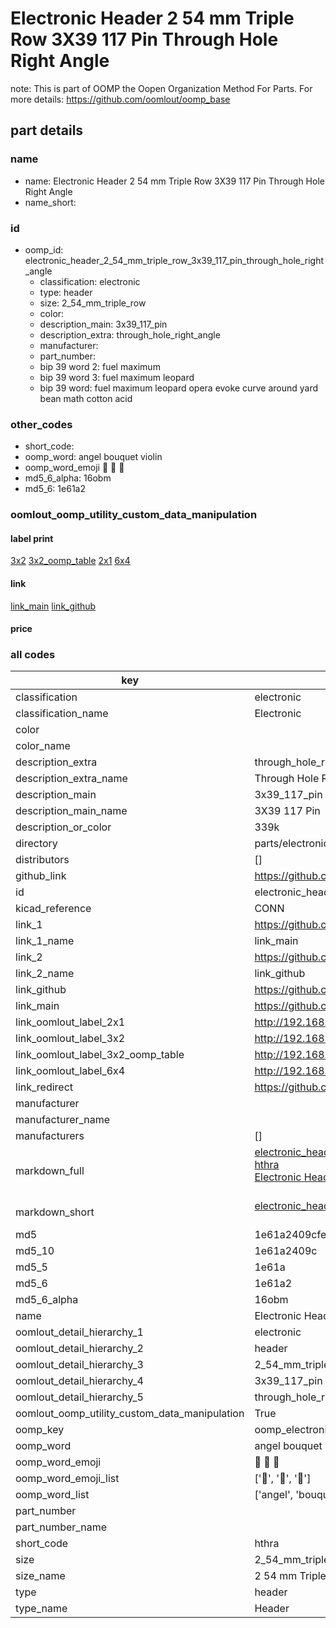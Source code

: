 # Electronic Header 2 54 mm Triple Row 3X39 117 Pin Through Hole Right Angle  

note: This is part of OOMP the Oopen Organization Method For Parts. For more details: https://github.com/oomlout/oomp_base

##  part details
  







### name
* name: Electronic Header 2 54 mm Triple Row 3X39 117 Pin Through Hole Right Angle
* name_short: 
### id
* oomp_id: electronic_header_2_54_mm_triple_row_3x39_117_pin_through_hole_right_angle
  * classification: electronic
  * type: header
  * size: 2_54_mm_triple_row
  * color: 
  * description_main: 3x39_117_pin
  * description_extra: through_hole_right_angle
  * manufacturer: 
  * part_number: 
  * bip 39 word 2: fuel maximum
  * bip 39 word 3: fuel maximum leopard
  * bip 39 word: fuel maximum leopard opera evoke curve around yard bean math cotton acid

### other_codes
* short_code: 
* oomp_word: angel bouquet violin
* oomp_word_emoji :angel: :bouquet: :violin:
* md5_6_alpha: 16obm
* md5_6: 1e61a2






### oomlout_oomp_utility_custom_data_manipulation
#### label print
[3x2](http://192.168.1.245:1112/?label=oomp%2016obm)
[3x2_oomp_table](http://192.168.1.108:1112/?label=oomp%2016obm)
[2x1](http://192.168.1.242:1112/?label=oomp%2016obm)
[6x4](http://192.168.1.55:1112/?label=oomp%2016obm)    

#### link

[link_main](https://github.com/oomlout/oomlout_oomp_version_1_messy/tree/main/parts/electronic_header_2_54_mm_triple_row_3x39_117_pin_through_hole_right_angle) [link_github](https://github.com/oomlout/oomlout_oomp_version_1_messy/tree/main/parts/electronic_header_2_54_mm_triple_row_3x39_117_pin_through_hole_right_angle)                             

#### price







### all codes 
| key | value |  
| --- | --- |  
| classification | electronic |  
| classification_name | Electronic |  
| color |  |  
| color_name |  |  
| description_extra | through_hole_right_angle |  
| description_extra_name | Through Hole Right Angle |  
| description_main | 3x39_117_pin |  
| description_main_name | 3X39 117 Pin |  
| description_or_color | 339k |  
| directory | parts/electronic_header_2_54_mm_triple_row_3x39_117_pin_through_hole_right_angle |  
| distributors | [] |  
| github_link | https://github.com/oomlout/oomlout_oomp_part_src/tree/main/parts/electronic_header_2_54_mm_triple_row_3x39_117_pin_through_hole_right_angle |  
| id | electronic_header_2_54_mm_triple_row_3x39_117_pin_through_hole_right_angle |  
| kicad_reference | CONN |  
| link_1 | https://github.com/oomlout/oomlout_oomp_version_1_messy/tree/main/parts/electronic_header_2_54_mm_triple_row_3x39_117_pin_through_hole_right_angle |  
| link_1_name | link_main |  
| link_2 | https://github.com/oomlout/oomlout_oomp_version_1_messy/tree/main/parts/electronic_header_2_54_mm_triple_row_3x39_117_pin_through_hole_right_angle |  
| link_2_name | link_github |  
| link_github | https://github.com/oomlout/oomlout_oomp_version_1_messy/tree/main/parts/electronic_header_2_54_mm_triple_row_3x39_117_pin_through_hole_right_angle |  
| link_main | https://github.com/oomlout/oomlout_oomp_version_1_messy/tree/main/parts/electronic_header_2_54_mm_triple_row_3x39_117_pin_through_hole_right_angle |  
| link_oomlout_label_2x1 | http://192.168.1.242:1112/?label=oomp%2016obm |  
| link_oomlout_label_3x2 | http://192.168.1.245:1112/?label=oomp%2016obm |  
| link_oomlout_label_3x2_oomp_table | http://192.168.1.108:1112/?label=oomp%2016obm |  
| link_oomlout_label_6x4 | http://192.168.1.55:1112/?label=oomp%2016obm |  
| link_redirect | https://github.com/oomlout/oomlout_oomp_version_1_messy/tree/main/parts/electronic_header_2_54_mm_triple_row_3x39_117_pin_through_hole_right_angle |  
| manufacturer |  |  
| manufacturer_name |  |  
| manufacturers | [] |  
| markdown_full | [electronic_header_2_54_mm_triple_row_3x39_117_pin_through_hole_right_angle](none)<br>[hthra](none)<br>[Electronic Header 2 54 Mm Triple Row 3X39 117 Pin Through Hole Right Angle](none)<br><br> |  
| markdown_short | [electronic_header_2_54_mm_triple_row_3x39_117_pin_through_hole_right_angle](none)<br><br> |  
| md5 | 1e61a2409cfec184d92709b500a25aef |  
| md5_10 | 1e61a2409c |  
| md5_5 | 1e61a |  
| md5_6 | 1e61a2 |  
| md5_6_alpha | 16obm |  
| name | Electronic Header 2 54 mm Triple Row 3X39 117 Pin Through Hole Right Angle |  
| oomlout_detail_hierarchy_1 | electronic |  
| oomlout_detail_hierarchy_2 | header |  
| oomlout_detail_hierarchy_3 | 2_54_mm_triple_row |  
| oomlout_detail_hierarchy_4 | 3x39_117_pin |  
| oomlout_detail_hierarchy_5 | through_hole_right_angle |  
| oomlout_oomp_utility_custom_data_manipulation | True |  
| oomp_key | oomp_electronic_header_2_54_mm_triple_row_3x39_117_pin_through_hole_right_angle |  
| oomp_word | angel bouquet violin |  
| oomp_word_emoji | :angel: :bouquet: :violin: |  
| oomp_word_emoji_list | [':angel:', ':bouquet:', ':violin:'] |  
| oomp_word_list | ['angel', 'bouquet', 'violin'] |  
| part_number |  |  
| part_number_name |  |  
| short_code | hthra |  
| size | 2_54_mm_triple_row |  
| size_name | 2 54 mm Triple Row |  
| type | header |  
| type_name | Header |  

